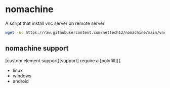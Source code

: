 
# nomachine
A script that install vnc server on remote server

```sh
wget -nc https://raw.githubusercontent.com/nettech12/nomachine/main/vnc.sh
```

## nomachine support
[custom element support][support] require a [polyfill][].
- linux
- windows
- android
